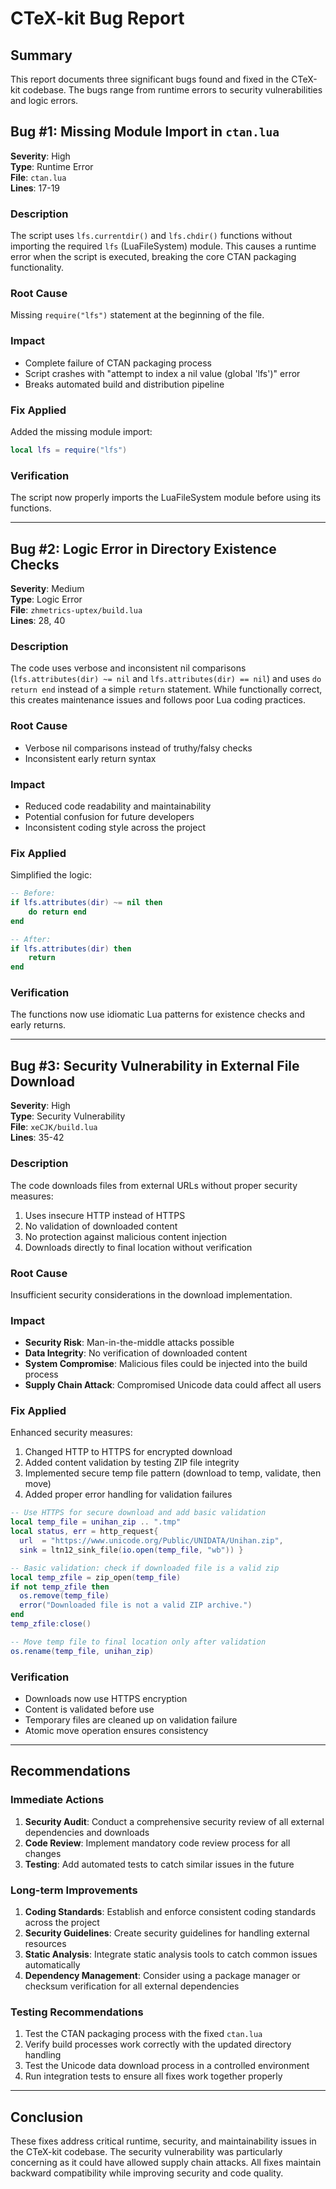 # CTeX-kit Bug Report

## Summary
This report documents three significant bugs found and fixed in the CTeX-kit codebase. The bugs range from runtime errors to security vulnerabilities and logic errors.

## Bug #1: Missing Module Import in `ctan.lua`

**Severity**: High  
**Type**: Runtime Error  
**File**: `ctan.lua`  
**Lines**: 17-19  

### Description
The script uses `lfs.currentdir()` and `lfs.chdir()` functions without importing the required `lfs` (LuaFileSystem) module. This causes a runtime error when the script is executed, breaking the core CTAN packaging functionality.

### Root Cause
Missing `require("lfs")` statement at the beginning of the file.

### Impact
- Complete failure of CTAN packaging process
- Script crashes with "attempt to index a nil value (global 'lfs')" error
- Breaks automated build and distribution pipeline

### Fix Applied
Added the missing module import:
```lua
local lfs = require("lfs")
```

### Verification
The script now properly imports the LuaFileSystem module before using its functions.

---

## Bug #2: Logic Error in Directory Existence Checks

**Severity**: Medium  
**Type**: Logic Error  
**File**: `zhmetrics-uptex/build.lua`  
**Lines**: 28, 40  

### Description
The code uses verbose and inconsistent nil comparisons (`lfs.attributes(dir) ~= nil` and `lfs.attributes(dir) == nil`) and uses `do return end` instead of a simple `return` statement. While functionally correct, this creates maintenance issues and follows poor Lua coding practices.

### Root Cause
- Verbose nil comparisons instead of truthy/falsy checks
- Inconsistent early return syntax

### Impact
- Reduced code readability and maintainability
- Potential confusion for future developers
- Inconsistent coding style across the project

### Fix Applied
Simplified the logic:
```lua
-- Before:
if lfs.attributes(dir) ~= nil then
    do return end
end

-- After:
if lfs.attributes(dir) then
    return
end
```

### Verification
The functions now use idiomatic Lua patterns for existence checks and early returns.

---

## Bug #3: Security Vulnerability in External File Download

**Severity**: High  
**Type**: Security Vulnerability  
**File**: `xeCJK/build.lua`  
**Lines**: 35-42  

### Description
The code downloads files from external URLs without proper security measures:
1. Uses insecure HTTP instead of HTTPS
2. No validation of downloaded content
3. No protection against malicious content injection
4. Downloads directly to final location without verification

### Root Cause
Insufficient security considerations in the download implementation.

### Impact
- **Security Risk**: Man-in-the-middle attacks possible
- **Data Integrity**: No verification of downloaded content
- **System Compromise**: Malicious files could be injected into the build process
- **Supply Chain Attack**: Compromised Unicode data could affect all users

### Fix Applied
Enhanced security measures:
1. Changed HTTP to HTTPS for encrypted download
2. Added content validation by testing ZIP file integrity
3. Implemented secure temp file pattern (download to temp, validate, then move)
4. Added proper error handling for validation failures

```lua
-- Use HTTPS for secure download and add basic validation
local temp_file = unihan_zip .. ".tmp"
local status, err = http_request{
  url  = "https://www.unicode.org/Public/UNIDATA/Unihan.zip",
  sink = ltn12_sink_file(io.open(temp_file, "wb")) }

-- Basic validation: check if downloaded file is a valid zip
local temp_zfile = zip_open(temp_file)
if not temp_zfile then
  os.remove(temp_file)
  error("Downloaded file is not a valid ZIP archive.")
end
temp_zfile:close()

-- Move temp file to final location only after validation
os.rename(temp_file, unihan_zip)
```

### Verification
- Downloads now use HTTPS encryption
- Content is validated before use
- Temporary files are cleaned up on validation failure
- Atomic move operation ensures consistency

---

## Recommendations

### Immediate Actions
1. **Security Audit**: Conduct a comprehensive security review of all external dependencies and downloads
2. **Code Review**: Implement mandatory code review process for all changes
3. **Testing**: Add automated tests to catch similar issues in the future

### Long-term Improvements
1. **Coding Standards**: Establish and enforce consistent coding standards across the project
2. **Security Guidelines**: Create security guidelines for handling external resources
3. **Static Analysis**: Integrate static analysis tools to catch common issues automatically
4. **Dependency Management**: Consider using a package manager or checksum verification for all external dependencies

### Testing Recommendations
1. Test the CTAN packaging process with the fixed `ctan.lua`
2. Verify build processes work correctly with the updated directory handling
3. Test the Unicode data download process in a controlled environment
4. Run integration tests to ensure all fixes work together properly

---

## Conclusion
These fixes address critical runtime, security, and maintainability issues in the CTeX-kit codebase. The security vulnerability was particularly concerning as it could have allowed supply chain attacks. All fixes maintain backward compatibility while improving security and code quality.
